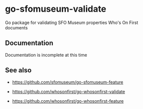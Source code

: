 # go-sfomuseum-validate

Go package for validating SFO Museum properties Who's On First documents

## Documentation

Documentation is incomplete at this time

## See also

* https://github.com/sfomuseum/go-sfomuseum-feature

* https://github.com/whosonfirst/go-whosonfirst-validate
* https://github.com/whosonfirst/go-whosonfirst-feature